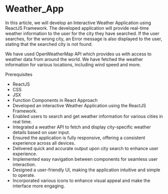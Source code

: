 # Weather_App
In this article, we will develop an Interactive Weather Application using ReactJS Framework. The developed application will provide real-time weather information to the user for the city they have searched. If the user searches, for the wrong city, an Error message is also displayed to the user, stating that the searched city is not found.

We have used OpenWeatherMap API which provides us with access to weather data from around the world. We have fetched the weather information for various locations, including wind speed and more.

Prerequisites
- ReactJS
- CSS
- JSX
- Function Components in React
Approach
- Developed an interactive Weather Application using the ReactJS Framework.
- Enabled users to search and get weather information for various cities in real time.
- Integrated a weather API to fetch and display city-specific weather details based on user input.
- Ensured the application is fully responsive, offering a consistent experience across all devices.
- Delivered quick and accurate output upon city search to enhance user experience.
- Implemented easy navigation between components for seamless user interaction.
- Designed a user-friendly UI, making the application intuitive and simple to operate.
- Incorporated various icons to enhance visual appeal and make the interface more engaging.
